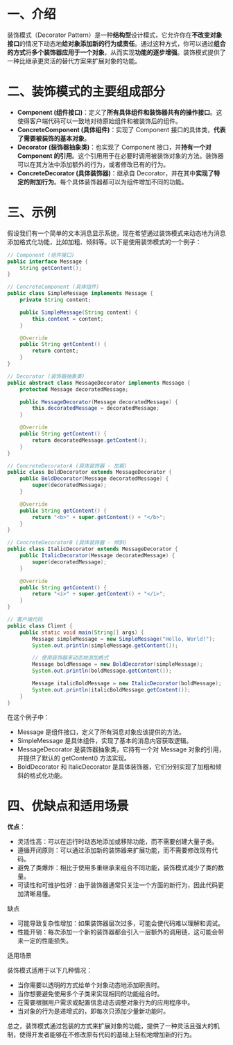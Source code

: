 # 一、介绍

装饰模式（Decorator Pattern）是一种**结构型**设计模式，它允许你在**不改变对象接口**的情况下动态地**给对象添加新的行为或责任**。通过这种方式，你可以通过**组合的方式**将**多个装饰器应用于一个对象**，从而实现**功能的逐步增强**。装饰模式提供了一种比继承更灵活的替代方案来扩展对象的功能。

# 二、装饰模式的主要组成部分

- **Component (组件接口)**：定义了**所有具体组件和装饰器共有的操作接口**。这使得客户端代码可以一致地对待原始组件和被装饰后的组件。
- **ConcreteComponent (具体组件)**：实现了 Component 接口的具体类，**代表了需要被装饰的基本对象**。
- **Decorator (装饰器抽象类)**：也实现了 Component 接口，并**持有一个对 Component 的引用**。这个引用用于在必要时调用被装饰对象的方法。装饰器可以在其方法中添加额外的行为，或者修改已有的行为。
- **ConcreteDecorator (具体装饰器)**：继承自 Decorator，并在其中**实现了特定的附加行为**。每个具体装饰器都可以为组件增加不同的功能。

# 三、示例

假设我们有一个简单的文本消息显示系统，现在希望通过装饰模式来动态地为消息添加格式化功能，比如加粗、倾斜等。以下是使用装饰模式的一个例子：

```java
// Component (组件接口)
public interface Message {
    String getContent();
}

// ConcreteComponent (具体组件)
public class SimpleMessage implements Message {
    private String content;

    public SimpleMessage(String content) {
        this.content = content;
    }

    @Override
    public String getContent() {
        return content;
    }
}

// Decorator (装饰器抽象类)
public abstract class MessageDecorator implements Message {
    protected Message decoratedMessage;

    public MessageDecorator(Message decoratedMessage) {
        this.decoratedMessage = decoratedMessage;
    }

    @Override
    public String getContent() {
        return decoratedMessage.getContent();
    }
}

// ConcreteDecoratorA (具体装饰器 - 加粗)
public class BoldDecorator extends MessageDecorator {
    public BoldDecorator(Message decoratedMessage) {
        super(decoratedMessage);
    }

    @Override
    public String getContent() {
        return "<b>" + super.getContent() + "</b>";
    }
}

// ConcreteDecoratorB (具体装饰器 - 倾斜)
public class ItalicDecorator extends MessageDecorator {
    public ItalicDecorator(Message decoratedMessage) {
        super(decoratedMessage);
    }

    @Override
    public String getContent() {
        return "<i>" + super.getContent() + "</i>";
    }
}

// 客户端代码
public class Client {
    public static void main(String[] args) {
        Message simpleMessage = new SimpleMessage("Hello, World!");
        System.out.println(simpleMessage.getContent());

        // 使用装饰器来动态地添加格式
        Message boldMessage = new BoldDecorator(simpleMessage);
        System.out.println(boldMessage.getContent());

        Message italicBoldMessage = new ItalicDecorator(boldMessage);
        System.out.println(italicBoldMessage.getContent());
    }
}
```

在这个例子中：

- Message 是组件接口，定义了所有消息对象应该提供的方法。
- SimpleMessage 是具体组件，实现了基本的消息内容获取逻辑。
- MessageDecorator 是装饰器抽象类，它持有一个对 Message 对象的引用，并提供了默认的 getContent() 方法实现。
- BoldDecorator 和 ItalicDecorator 是具体装饰器，它们分别实现了加粗和倾斜的格式化功能。

# 四、优缺点和适用场景

**优点**：

- 灵活性高：可以在运行时动态地添加或移除功能，而不需要创建大量子类。
- 遵循开闭原则：可以通过添加新的装饰器来扩展功能，而不需要修改现有代码。
- 避免了类爆炸：相比于使用多重继承来组合不同功能，装饰模式减少了类的数量。
- 可读性和可维护性好：由于装饰器通常只关注一个方面的新行为，因此代码更加清晰易懂。

缺点

- 可能导致复杂性增加：如果装饰器层次过多，可能会使代码难以理解和调试。
- 性能开销：每次添加一个新的装饰器都会引入一层额外的调用链，这可能会带来一定的性能损失。

适用场景

装饰模式适用于以下几种情况：

- 当你需要以透明的方式给单个对象动态地添加职责时。
- 当你想要避免使用多个子类来实现相同的功能组合时。
- 在需要根据用户需求或配置信息动态调整对象行为的应用程序中。
- 当对象的行为是递增式的，即每次只添加少量新功能时。

总之，装饰模式通过包装的方式来扩展对象的功能，提供了一种灵活且强大的机制，使得开发者能够在不修改原有代码的基础上轻松地增加新的行为。

